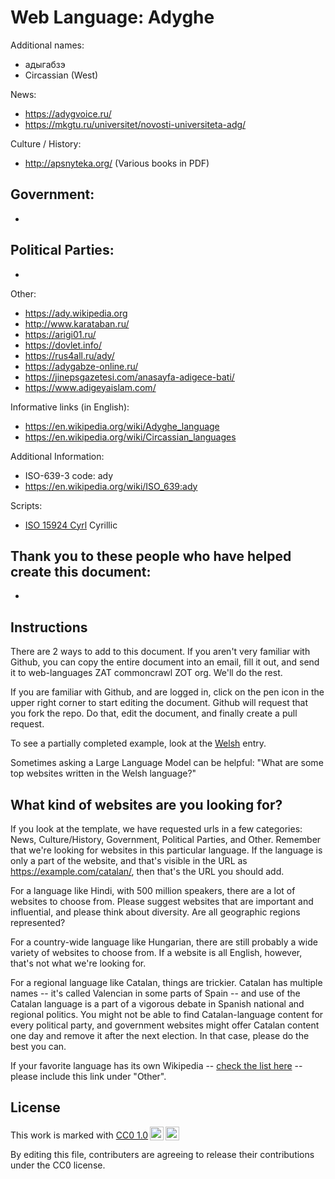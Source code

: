 # Web Language: Adyghe

Additional names:
- адыгабзэ
- Circassian (West)

News:
- https://adygvoice.ru/
- https://mkgtu.ru/universitet/novosti-universiteta-adg/

Culture / History:
- http://apsnyteka.org/ (Various books in PDF)

Government:
- 
- 

Political Parties:
- 
- 

Other:
- https://ady.wikipedia.org
- http://www.karataban.ru/
- https://arigi01.ru/
- https://dovlet.info/
- https://rus4all.ru/ady/
- https://adygabze-online.ru/
- https://jinepsgazetesi.com/anasayfa-adigece-bati/
- https://www.adigeyaislam.com/

Informative links (in English):
- https://en.wikipedia.org/wiki/Adyghe_language
- https://en.wikipedia.org/wiki/Circassian_languages

Additional Information:
- ISO-639-3 code: ady
- https://en.wikipedia.org/wiki/ISO_639:ady


Scripts:
- <a href="https://en.wikipedia.org/wiki/ISO_15924">ISO 15924 Cyrl</a> Cyrillic

Thank you to these people who have helped create this document:
- 
- 

## Instructions

There are 2 ways to add to this document. If you aren't very familiar
with Github, you can copy the entire document into an email, fill it
out, and send it to web-languages ZAT commoncrawl ZOT org. We'll do the rest.

If you are familiar with Github, and are logged in, click on the pen
icon in the upper right corner to start editing the document.
Github will request that you fork the repo. Do that, edit the
document, and finally create a pull request.

To see a partially completed example, look at the
[Welsh](../living/welsh.md) entry.

Sometimes asking a Large Language Model can be helpful: "What are some
top websites written in the Welsh language?"

## What kind of websites are you looking for?

If you look at the template, we have requested urls in a few
categories: News, Culture/History, Government, Political Parties, and
Other. Remember that we're looking for websites in this particular
language. If the language is only a part of the website, and that's
visible in the URL as https://example.com/catalan/, then that's the
URL you should add.

For a language like Hindi, with 500 million speakers, there are a lot
of websites to choose from. Please suggest websites that are important
and influential, and please think about diversity. Are all geographic
regions represented?

For a country-wide language like Hungarian, there are still probably a
wide variety of websites to choose from. If a website is all English,
however, that's not what we're looking for.

For a regional language like Catalan, things are trickier. Catalan has
multiple names -- it's called Valencian in some parts of Spain -- and
use of the Catalan language is a part of a vigorous debate in Spanish
national and regional politics. You might not be able to find
Catalan-language content for every political party, and government
websites might offer Catalan content one day and remove it after
the next election. In that case, please do the best you can.

If your favorite language has its own Wikipedia -- [check the list here](https://en.wikipedia.org/wiki/List_of_Wikipedias) --
please include this link under "Other".

## License

<p xmlns:cc="http://creativecommons.org/ns#" >This work is marked with <a href="https://creativecommons.org/publicdomain/zero/1.0/?ref=chooser-v1" target="_blank" rel="license noopener noreferrer" style="display:inline-block;">CC0 1.0<img style="height:22px!important;margin-left:3px;vertical-align:text-bottom;" src="https://mirrors.creativecommons.org/presskit/icons/cc.svg?ref=chooser-v1" alt=""><img style="height:22px!important;margin-left:3px;vertical-align:text-bottom;" src="https://mirrors.creativecommons.org/presskit/icons/zero.svg?ref=chooser-v1" alt=""></a></p>

By editing this file, contributers are agreeing to release their contributions under the CC0 license.
